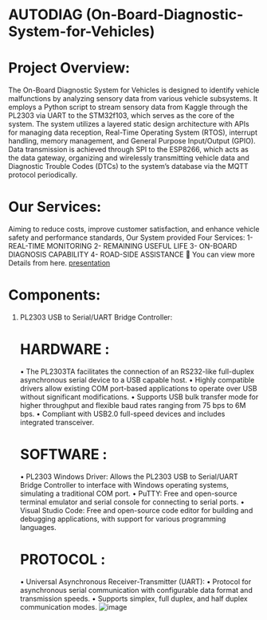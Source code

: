# AUTODIAG (On-Board-Diagnostic-System-for-Vehicles)
# Project Overview:
The On-Board Diagnostic System for Vehicles is designed to identify vehicle malfunctions by analyzing sensory data from various vehicle subsystems. It employs a Python script to stream sensory data from Kaggle through the PL2303 via UART to the STM32f103, which serves as the core of the system. The system utilizes a layered static design architecture with APIs for managing data reception, Real-Time Operating System (RTOS), interrupt handling, memory management, and General Purpose Input/Output (GPIO). Data transmission is achieved through SPI to the ESP8266, which acts as the data gateway, organizing and wirelessly transmitting vehicle data and Diagnostic Trouble Codes (DTCs) to the system’s database via the MQTT protocol periodically.
# Our Services:
Aiming to reduce costs, improve customer satisfaction, and enhance vehicle safety
and performance standards, Our System provided Four Services:
1- REAL-TIME MONITORING
2- REMAINING USEFUL LIFE
3- ON-BOARD DIAGNOSIS CAPABILITY
4- ROAD-SIDE ASSISTANCE
📝 You can view more Details from here. <a href="https://drive.google.com/file/d/12X-7KyyK5NAQu-tFUbDE7he6bxcZAbdy/view?usp=sharing" target="blank">presentation</a>

# Components:
1. PL2303 USB to Serial/UART Bridge Controller:
   # HARDWARE :
      • The PL2303TA facilitates the connection of an RS232-like full-duplex asynchronous serial device to a USB capable host.
      • Highly compatible drivers allow existing COM port-based applications to operate over USB without significant modifications.
      • Supports USB bulk transfer mode for higher throughput and flexible baud rates ranging from 75 bps to 6M bps.
      • Compliant with USB2.0 full-speed devices and includes integrated transceiver.
   # SOFTWARE :
      • PL2303 Windows Driver: Allows the PL2303 USB to Serial/UART Bridge Controller to interface with Windows operating systems, simulating a traditional COM port.
      • PuTTY: Free and open-source terminal emulator and serial console for connecting to serial ports.
      • Visual Studio Code: Free and open-source code editor for building and debugging applications, with support for various programming languages.
   # PROTOCOL :
      • Universal Asynchronous Receiver-Transmitter (UART):
      • Protocol for asynchronous serial communication with configurable data format and transmission speeds.
      • Supports simplex, full duplex, and half duplex communication modes.
![image](https://github.com/Eman22adel/AUTODIAG--On-Board-Diagnostic-System-for-Vehicles-/assets/87882944/66ff7298-aeb4-4e81-bc90-6c827dd3d795)


